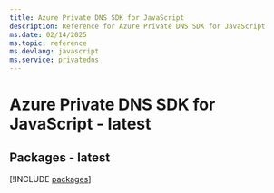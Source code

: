 ```yaml
---
title: Azure Private DNS SDK for JavaScript
description: Reference for Azure Private DNS SDK for JavaScript
ms.date: 02/14/2025
ms.topic: reference
ms.devlang: javascript
ms.service: privatedns
---
```

# Azure Private DNS SDK for JavaScript - latest
## Packages - latest
[!INCLUDE [packages](private-dns-index.md)]